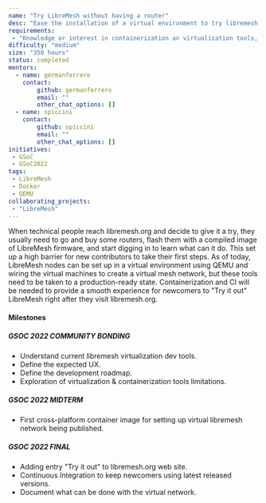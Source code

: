 ```yaml
---
name: "Try LibreMesh without having a router"
desc: "Ease the installation of a virtual environment to try libremesh out"
requirements:
 - "Knowledge or interest in containerization an virtualization tools, such as docker"
difficulty: "medium"
size: "350 hours"
status: completed
mentors:
  - name: germanferrero
    contact:
        github: germanferrero
        email: ""
        other_chat_options: []
  - name: spiccini
    contact:
        github: spiccini
        email: ""
        other_chat_options: []
initiatives:
 - GSoC
 - GSoC2022
tags:
 - LibreMesh
 - Docker
 - QEMU
collaborating_projects:
 - "LibreMesh"
---
```


When technical people reach libremesh.org and decide to give it a try, they usually need to go and buy some routers, flash them with a compiled image of LibreMesh firmware, and start digging in to learn what can it do.
This set up a high barrier for new contributors to take their first steps.
As of today, LibreMesh nodes can be set up in a virtual environment using QEMU and wiring the virtual machines to create a virtual mesh network, but these tools need to be taken to a production-ready state. Containerization and CI will be needed to provide a smooth experience for newcomers to "Try it out" LibreMesh right after they visit libremesh.org.

#### Milestones

##### GSOC 2022 COMMUNITY BONDING

* Understand current libremesh virtualization dev tools.
* Define the expected UX. 
* Define the development roadmap.
* Exploration of virtualization & containerization tools limitations.

##### GSOC 2022 MIDTERM

* First cross-platform container image for setting up virtual libremesh network being published.

##### GSOC 2022 FINAL

* Adding entry "Try it out" to libremesh.org web site.
* Continuous Integration to keep newcomers using latest released versions.
* Document what can be done with the virtual network.
